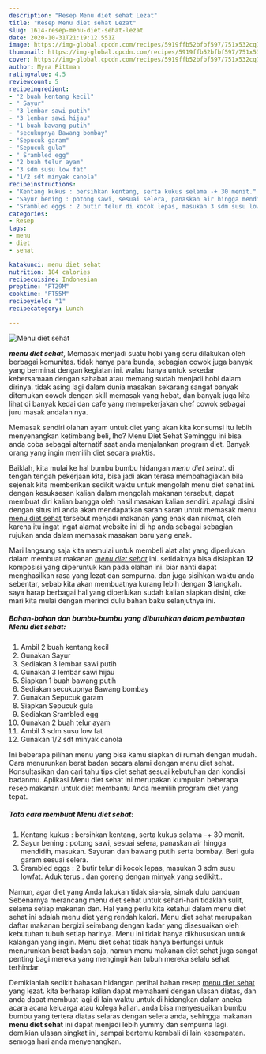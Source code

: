 ```yaml
---
description: "Resep Menu diet sehat Lezat"
title: "Resep Menu diet sehat Lezat"
slug: 1614-resep-menu-diet-sehat-lezat
date: 2020-10-31T21:19:12.551Z
image: https://img-global.cpcdn.com/recipes/5919ffb52bfbf597/751x532cq70/menu-diet-sehat-foto-resep-utama.jpg
thumbnail: https://img-global.cpcdn.com/recipes/5919ffb52bfbf597/751x532cq70/menu-diet-sehat-foto-resep-utama.jpg
cover: https://img-global.cpcdn.com/recipes/5919ffb52bfbf597/751x532cq70/menu-diet-sehat-foto-resep-utama.jpg
author: Myra Pittman
ratingvalue: 4.5
reviewcount: 5
recipeingredient:
- "2 buah kentang kecil"
- " Sayur"
- "3 lembar sawi putih"
- "3 lembar sawi hijau"
- "1 buah bawang putih"
- "secukupnya Bawang bombay"
- "Sepucuk garam"
- "Sepucuk gula"
- " Srambled egg"
- "2 buah telur ayam"
- "3 sdm susu low fat"
- "1/2 sdt minyak canola"
recipeinstructions:
- "Kentang kukus : bersihkan kentang, serta kukus selama -+ 30 menit."
- "Sayur bening : potong sawi, sesuai selera, panaskan air hingga mendidih, masukan. Sayuran dan bawang putih serta bombay. Beri gula garam sesuai selera."
- "Srambled eggs : 2 butir telur di kocok lepas, masukan 3 sdm susu lowfat. Aduk terus.. dan goreng dengan minyak yang sedikitt.."
categories:
- Resep
tags:
- menu
- diet
- sehat

katakunci: menu diet sehat 
nutrition: 184 calories
recipecuisine: Indonesian
preptime: "PT29M"
cooktime: "PT55M"
recipeyield: "1"
recipecategory: Lunch

---
```



![Menu diet sehat](https://img-global.cpcdn.com/recipes/5919ffb52bfbf597/751x532cq70/menu-diet-sehat-foto-resep-utama.jpg)

<b><i>menu diet sehat</i></b>, Memasak menjadi suatu hobi yang seru dilakukan oleh berbagai komunitas. tidak hanya para bunda, sebagian cowok juga banyak yang berminat dengan kegiatan ini. walau hanya untuk sekedar kebersamaan dengan sahabat atau memang sudah menjadi hobi dalam dirinya. tidak asing lagi dalam dunia masakan sekarang sangat banyak ditemukan cowok dengan skill memasak yang hebat, dan banyak juga kita lihat di banyak kedai dan cafe yang mempekerjakan chef cowok sebagai juru masak andalan nya.

Memasak sendiri olahan ayam untuk diet yang akan kita konsumsi itu lebih menyenangkan ketimbang beli, lho? Menu Diet Sehat Seminggu ini bisa anda coba sebagai alternatif saat anda menjalankan program diet. Banyak orang yang ingin memilih diet secara praktis.

Baiklah, kita mulai ke hal bumbu bumbu hidangan <i>menu diet sehat</i>. di tengah tengah pekerjaan kita, bisa jadi akan terasa membahagiakan bila sejenak kita memberikan sedikit waktu untuk mengolah menu diet sehat ini. dengan kesuksesan kalian dalam mengolah makanan tersebut, dapat membuat diri kalian bangga oleh hasil masakan kalian sendiri. apalagi disini dengan situs ini anda akan mendapatkan saran saran untuk memasak menu <u>menu diet sehat</u> tersebut menjadi makanan yang enak dan nikmat, oleh karena itu ingat ingat alamat website ini di hp anda sebagai sebagian rujukan anda dalam memasak masakan baru yang enak.


Mari langsung saja kita memulai untuk membeli alat alat yang diperlukan dalam membuat makanan <u><i>menu diet sehat</i></u> ini. setidaknya bisa disiapkan <b>12</b> komposisi yang diperuntuk kan pada olahan ini. biar nanti dapat menghasilkan rasa yang lezat dan sempurna. dan juga sisihkan waktu anda sebentar, sebab kita akan membuatnya kurang lebih dengan <b>3</b> langkah. saya harap berbagai hal yang diperlukan sudah kalian siapkan disini, oke mari kita mulai dengan merinci dulu bahan baku selanjutnya ini.

<!--inarticleads1-->

##### Bahan-bahan dan bumbu-bumbu yang dibutuhkan dalam pembuatan Menu diet sehat:

1. Ambil 2 buah kentang kecil
1. Gunakan  Sayur
1. Sediakan 3 lembar sawi putih
1. Gunakan 3 lembar sawi hijau
1. Siapkan 1 buah bawang putih
1. Sediakan secukupnya Bawang bombay
1. Gunakan Sepucuk garam
1. Siapkan Sepucuk gula
1. Sediakan  Srambled egg
1. Gunakan 2 buah telur ayam
1. Ambil 3 sdm susu low fat
1. Gunakan 1/2 sdt minyak canola


Ini beberapa pilihan menu yang bisa kamu siapkan di rumah dengan mudah. Cara menurunkan berat badan secara alami dengan menu diet sehat. Konsultasikan dan cari tahu tips diet sehat sesuai kebutuhan dan kondisi badanmu. Aplikasi Menu diet sehat ini merupakan kumpulan beberapa resep makanan untuk diet membantu Anda memilih program diet yang tepat. 

<!--inarticleads2-->

##### Tata cara membuat Menu diet sehat:

1. Kentang kukus : bersihkan kentang, serta kukus selama -+ 30 menit.
1. Sayur bening : potong sawi, sesuai selera, panaskan air hingga mendidih, masukan. Sayuran dan bawang putih serta bombay. Beri gula garam sesuai selera.
1. Srambled eggs : 2 butir telur di kocok lepas, masukan 3 sdm susu lowfat. Aduk terus.. dan goreng dengan minyak yang sedikitt..


Namun, agar diet yang Anda lakukan tidak sia-sia, simak dulu panduan Sebenarnya merancang menu diet sehat untuk sehari-hari tidaklah sulit, selama setiap makanan dan. Hal yang perlu kita ketahui dalam menu diet sehat ini adalah menu diet yang rendah kalori. Menu diet sehat merupakan daftar makanan bergizi seimbang dengan kadar yang disesuaikan oleh kebutuhan tubuh setiap harinya. Menu ini tidak hanya dikhususkan untuk kalangan yang ingin. Menu diet sehat tidak hanya berfungsi untuk menurunkan berat badan saja, namun menu makanan diet sehat juga sangat penting bagi mereka yang menginginkan tubuh mereka selalu sehat terhindar. 

Demikianlah sedikit bahasan hidangan perihal bahan resep <u>menu diet sehat</u> yang lezat. kita berharap kalian dapat memahami dengan ulasan diatas, dan anda dapat membuat lagi di lain waktu untuk di hidangkan dalam aneka acara acara keluarga atau kolega kalian. anda bisa menyesuaikan bumbu bumbu yang tertera diatas selaras dengan selera anda, sehingga makanan <b>menu diet sehat</b> ini dapat menjadi lebih yummy dan sempurna lagi. demikian ulasan singkat ini, sampai bertemu kembali di lain kesempatan. semoga hari anda menyenangkan.
